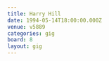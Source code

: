 ```yaml
---
title: Harry Hill
date: 1994-05-14T18:00:00.000Z
venue: v5889
categories: gig
board: 8
layout: gig
---
```

